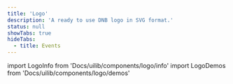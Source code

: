 ```yaml
---
title: 'Logo'
description: 'A ready to use DNB logo in SVG format.'
status: null
showTabs: true
hideTabs:
  - title: Events
---
```


import LogoInfo from 'Docs/uilib/components/logo/info'
import LogoDemos from 'Docs/uilib/components/logo/demos'

<LogoInfo />
<LogoDemos />
